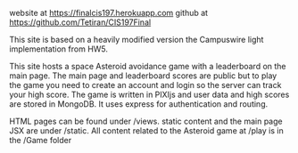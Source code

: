 website at https://finalcis197.herokuapp.com
github at https://github.com/Tetiran/CIS197Final

This site is based on a heavily modified version the Campuswire light implementation from HW5.

This site hosts a space Asteroid avoidance game with a leaderboard on the main page. 
The main page and leaderboard scores are public but to play the game you need to create an account and login so the server can track your high score.
The game is written in PIXIjs and user data and high scores are stored in MongoDB. It uses express for authentication and routing.

HTML pages can be found under /views.
static content and the main page JSX are under /static.
All content related to the Asteroid game at /play is in the /Game folder
